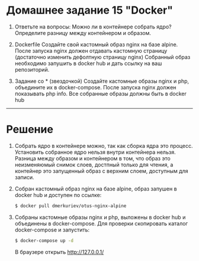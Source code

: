 # Домашнее задание 15 "Docker"

1) Ответьте на вопросы: 
Можно ли в контейнере собрать ядро?
Определите разницу между контейнером и образом.

2) Dockerfile
Создайте свой кастомный образ nginx на базе alpine. После запуска nginx должен
отдавать кастомную страницу (достаточно изменить дефолтную страницу nginx)
Собранный образ необходимо запушить в docker hub и дать ссылку на ваш
репозиторий.

3) Задание со * (звездочкой)
Создайте кастомные образы nginx и php, объедините их в docker-compose.
После запуска nginx должен показывать php info.
Все собранные образы должны быть в docker hub

____
# Решение

1) Собрать ядро в контейнере можно, так как сборка ядра это процесс. Установить собранное ядро нельзя внутри контейнера нельзя.
Разница между образом и контейнером в том, что образ это неизменяюмый снимок слоев, достпный только для чтения, а контейнер это запущенный образ с верхним слоем, доступным для записи.

2) Собран кастомный образ nginx на базе alpine, образ запушен в docker hub и доступен по ссылке:
    ```sh
    $ docker pull dmerkuriev/otus-nginx-alpine
    ```

3) Собраны кастомные образы nginx и php, выложены в docker hub и объединены в docker-compose.
Для проверки скопировать каталог docker-compose и запустить:
    ```sh
    $ docker-compose up -d
    ```
    В браузере открыть http://127.0.0.1/
